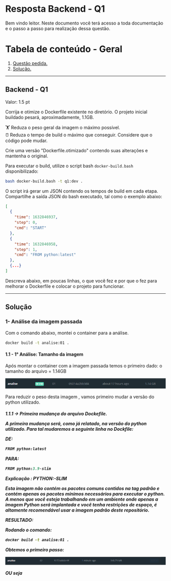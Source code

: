 # Resposta Backend - Q1 

Bem vindo leitor. Neste documento você terá acesso a toda documentação e o passo a passo para realização dessa questão.

# Tabela de conteúdo - Geral

1. [ Questão pedida. ](#desc)
2. [ Solução. ](#usage)

---

<a name="desc"></a>
<h2> Backend - Q1 </h2>

Valor: 1.5 pt

Corrija e otimize o Dockerfile existente no diretório.
O projeto inicial buildado pesará, aproximadamente, 1.1GB.

🏋️ Reduza o peso geral da imagem o máximo possível.  
⏰ Reduza o tempo de build o máximo que conseguir. Considere que o código pode mudar.

Crie uma versão "Dockerfile.otimizado" contendo suas alterações e mantenha o original.

Para executar o build, utilize o script bash ```docker-build.bash``` disponibilizado:

```bash
bash docker-build.bash -t q1:dev .
```

O script irá gerar um JSON contendo os tempos de build em cada etapa.
Compartilhe a saída JSON do bash executado, tal como o exemplo abaixo:

```json
[
  {
    "time": 1632846937,
    "step": 0,
    "cmd": "START"
  },
  {
    "time": 1632846958,
    "step": 1,
    "cmd": "FROM python:latest"
  },
  {...}
]
```

Descreva abaixo, em poucas linhas, o que você fez e por que o fez para melhorar o
Dockerfile e colocar o projeto para funcionar.

---

<a name="usage"></a>
<h2>Solução</h2>

<h3> 1- Análise da imagem passada </h3>

Com o comando abaixo, montei o container para a análise. 

```bash
docker build -t analise:01 .
```
<h4> 1.1 - 1° Análise: Tamanho da imagem </h4>
Após montar o container com a imagem passada temos o primeiro dado: o tamanho do arquivo = 1.14GB

![Imagem da primeira montagem ](Imgs/b_q1.1.PNG)

Para reduzir o peso desta imagem , vamos primeiro mudar a versão do python utilizado.

<h5> 1.1.1 -> Primeira mudança do arquivo Dockefile.
  
A primeira mudança será, como já relatado, na versão do python utilizado. 
Para tal mudaremos a seguinte linha no Dockfile:
  
DE:
  
```python
FROM python:latest
```
  
PARA:
  
```python
FROM python:3.9-slim
```
  
Explicação : PYTHON:<VERSION>-SLIM
  
Esta imagem não contém os pacotes comuns contidos na tag padrão e contém apenas os pacotes mínimos necessários para executar o python. A menos que você esteja trabalhando    em um ambiente onde apenas a imagem Python será implantada e você tenha restrições de espaço, é altamente recomendável usar a imagem padrão deste repositório.
  
RESULTADO: 

Rodando o comando:
```bash
docker build -t analise:01 .
```

Obtemos o primeiro passo:

![Imagem da segunda montagem ](Imgs/b_q1.2.PNG)

OU seja
